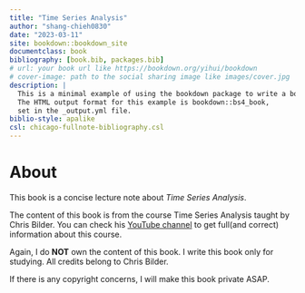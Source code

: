 ```yaml
--- 
title: "Time Series Analysis"
author: "shang-chieh0830"
date: "2023-03-11"
site: bookdown::bookdown_site
documentclass: book
bibliography: [book.bib, packages.bib]
# url: your book url like https://bookdown.org/yihui/bookdown
# cover-image: path to the social sharing image like images/cover.jpg
description: |
  This is a minimal example of using the bookdown package to write a book.
  The HTML output format for this example is bookdown::bs4_book,
  set in the _output.yml file.
biblio-style: apalike
csl: chicago-fullnote-bibliography.csl
---
```


# About

This book is a concise lecture note about _Time Series Analysis_.

The content of this book is from the course Time Series Analysis taught by Chris Bilder. You can check his [YouTube channel](https://www.youtube.com/@ChrisBilder) to get full(and correct) information about this course.

Again, I do **NOT** own the content of this book. I write this book only for studying. All credits belong to Chris Bilder.

If there is any copyright concerns, I will make this book private ASAP.

